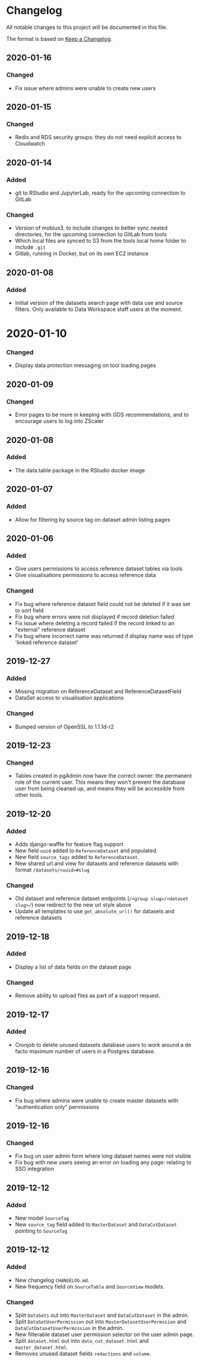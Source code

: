 # Changelog

All notable changes to this project will be documented in this file.

The format is based on [Keep a Changelog](https://keepachangelog.com/en/1.0.0/).


## 2020-01-16

### Changed

- Fix issue where admins were unable to create new users


## 2020-01-15

### Changed

- Redis and RDS security groups: they do not need explicit access to Cloudwatch


## 2020-01-14

### Added

- git to RStudio and JupyterLab, ready for the upcoming connection to GitLab


### Changed

- Version of mobius3, to include changes to better sync nested directories, for the upcoming connection to GitLab from tools
- Which local files are synced to S3 from the tools local home folder to include `.git`
- Gitlab, running in Docker, but on its own EC2 instance


## 2020-01-08

### Added

- Initial version of the datasets search page with data use and source filters. Only available to Data Workspace staff users at the moment.

# 2020-01-10

### Changed

- Display data protection messaging on tool loading pages


## 2020-01-09

### Changed

- Error pages to be more in keeping with GDS recommendations, and to encourage users to log into ZScaler


## 2020-01-08

### Added

- The data.table package in the RStudio docker image


## 2020-01-07

### Added

- Allow for filtering by source tag on dataset admin listing pages


## 2020-01-06

### Added

- Give users permissions to access reference dataset tables via tools
- Give visualisations permissions to access reference data

### Changed

- Fix bug where reference dataset field could not be deleted if it was set to sort field
- Fix bug where errors were not displayed if record deletion failed
- Fix issue where deleting a record failed if the record linked to an "external" reference dataset
- Fix bug where incorrect name was returned if display name was of type 'linked reference dataset'


## 2019-12-27

### Added

- Missing migration on ReferenceDataset and ReferenceDatasetField
- DataSet access to visualisation applications

### Changed

- Bumped version of OpenSSL to 1.1.1d-r2


## 2019-12-23

### Changed

- Tables created in pgAdmin now have the correct owner: the permanent role of the current user. This means they won't prevent the database user from being cleaned up, and means they will be accessible from other tools.


## 2019-12-20

### Added

- Adds django-waffle for feature flag support
- New field `uuid` added to `ReferenceDataset` and populated.
- New field `source_tags` added to `ReferenceDataset`.
- New shared url and view for datasets and reference datasets with format `/datasets/<uuid>#slug`

### Changed

- Old dataset and reference dataset endpoints (`/<group slug>/<dataset slug>/`) now redirect to the new url style above
- Update all templates to use `get_absolute_url()` for datasets and reference datasets

## 2019-12-18

### Added

- Display a list of data fields on the dataset page

### Changed

- Remove ability to upload files as part of a support request.


## 2019-12-17

### Added

- Cronjob to delete unused datasets database users to work around a de facto maximum number of users in a Postgres database.


## 2019-12-16

### Changed

- Fix bug where admins were unable to create master datasets with "authentication only" permissions


## 2019-12-16

### Changed

- Fix bug on user admin form where long dataset names were not visible
- Fix bug with new users seeing an error on loading any page: relating to SSO integration


## 2019-12-12

### Added

- New model `SourceTag`
- New `source_tag` field added to `MasterDataset` and `DataCutDataset` pointing to `SourceTag`


## 2019-12-12

### Added

- New changelog `CHANGELOG.md`.
- New frequency field on `SourceTable` and `SourceView` models.

### Changed
- Split `DataSets` out into `MasterDataset` and `DataCutDataset` in the admin.
- Split `DataSetUserPermission` out into `MasterDatasetUserPermssion` and `DataCutDatasetUserPermission` in the admin.
- New filterable dataset user permission selector on the user admin page.
- Split `dataset.html` out into `data_cut_dataset.html` and `master_dataset.html`.
- Removes unused dataset fields `redactions` and `volume`.
